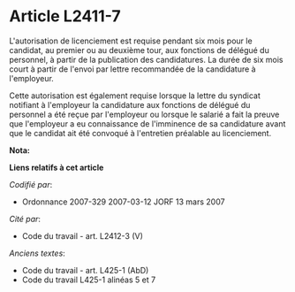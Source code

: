# Article L2411-7

L'autorisation de licenciement est requise pendant six mois pour le candidat, au premier ou au deuxième tour, aux fonctions
de délégué du personnel, à partir de la publication des candidatures. La durée de six mois court à partir de l'envoi par
lettre recommandée de la candidature à l'employeur.

Cette autorisation est également requise lorsque la lettre du syndicat notifiant à l'employeur la candidature aux fonctions
de délégué du personnel a été reçue par l'employeur ou lorsque le salarié a fait la preuve que l'employeur a eu connaissance
de l'imminence de sa candidature avant que le candidat ait été convoqué à l'entretien préalable au licenciement.

**Nota:**



**Liens relatifs à cet article**

_Codifié par_:

  - Ordonnance 2007-329 2007-03-12 JORF 13 mars 2007

_Cité par_:

  - Code du travail - art. L2412-3 (V)

_Anciens textes_:

  - Code du travail - art. L425-1 (AbD)
  - Code du travail L425-1 alinéas 5 et 7
